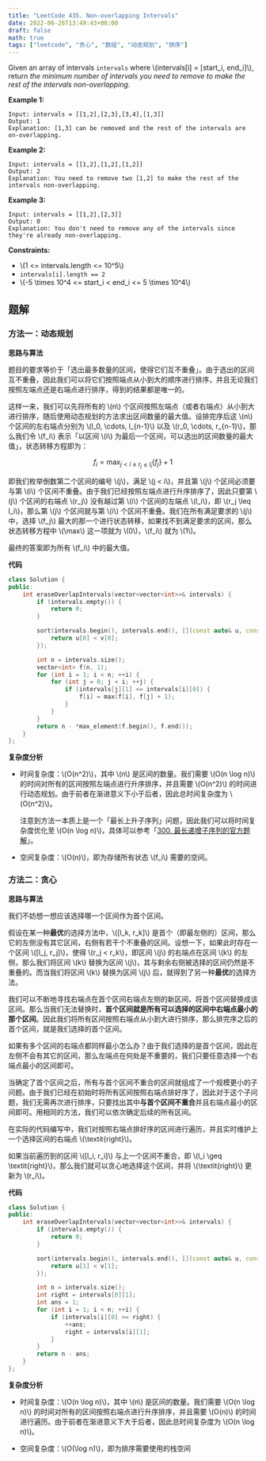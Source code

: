 ```yaml
---
title: "LeetCode 435. Non-overlapping Intervals"
date: 2022-06-26T13:49:43+08:00
draft: false
math: true
tags: ["leetcode", "贪心", "数组", "动态规划", "排序"]
---
```


Given an array of intervals `intervals` where \\(intervals[i] = [start_i, end_i]\\), return _the minimum number of intervals you need to remove to make the rest of the intervals non-overlapping_.

<!--more-->

**Example 1:**

    Input: intervals = [[1,2],[2,3],[3,4],[1,3]]
    Output: 1
    Explanation: [1,3] can be removed and the rest of the intervals are on-overlapping.

**Example 2:**

    Input: intervals = [[1,2],[1,2],[1,2]]
    Output: 2
    Explanation: You need to remove two [1,2] to make the rest of the intervals non-overlapping.

**Example 3:**

    Input: intervals = [[1,2],[2,3]]
    Output: 0
    Explanation: You don't need to remove any of the intervals since they're already non-overlapping.

**Constraints:**

- \\(1 <= intervals.length <= 10^5\\)
- `intervals[i].length == 2`
- \\(-5 \times 10^4 <= start_i < end_i <= 5 \times 10^4\\)

## 题解

### 方法一：动态规划

**思路与算法**

题目的要求等价于「选出最多数量的区间，使得它们互不重叠」。由于选出的区间互不重叠，因此我们可以将它们按照端点从小到大的顺序进行排序，并且无论我们按照左端点还是右端点进行排序，得到的结果都是唯一的。

这样一来，我们可以先将所有的 \\(n\\) 个区间按照左端点（或者右端点）从小到大进行排序，随后使用动态规划的方法求出区间数量的最大值。设排完序后这 \\(n\\) 个区间的左右端点分别为 \\(l_0, \cdots, l_{n-1}\\) 以及 \\(r_0, \cdots, r_{n-1}\\)，那么我们令 \\(f_i\\) 表示「以区间 \\(i\\) 为最后一个区间，可以选出的区间数量的最大值」，状态转移方程即为：

$$f_i = \max_{j < i ~\wedge~ r_j \leq l_i} \{ f_j \} + 1$$

即我们枚举倒数第二个区间的编号 \\(j\\)，满足 \\(j < i\\)，并且第 \\(j\\) 个区间必须要与第 \\(i\\) 个区间不重叠。由于我们已经按照左端点进行升序排序了，因此只要第 \\(j\\) 个区间的右端点 \\(r_j\\) 没有越过第 \\(i\\) 个区间的左端点 \\(l_i\\)，即 \\(r_j \leq l_i\\)，那么第 \\(j\\) 个区间就与第 \\(i\\) 个区间不重叠。我们在所有满足要求的 \\(j\\) 中，选择 \\(f_j\\) 最大的那一个进行状态转移，如果找不到满足要求的区间，那么状态转移方程中 \\(\max\\) 这一项就为 \\(0\\)，\\(f_i\\) 就为 \\(1\\)。

最终的答案即为所有 \\(f_i\\) 中的最大值。

**代码**

```cpp
class Solution {
public:
    int eraseOverlapIntervals(vector<vector<int>>& intervals) {
        if (intervals.empty()) {
            return 0;
        }

        sort(intervals.begin(), intervals.end(), [](const auto& u, const auto& v) {
            return u[0] < v[0];
        });

        int n = intervals.size();
        vector<int> f(n, 1);
        for (int i = 1; i < n; ++i) {
            for (int j = 0; j < i; ++j) {
                if (intervals[j][1] <= intervals[i][0]) {
                    f[i] = max(f[i], f[j] + 1);
                }
            }
        }
        return n - *max_element(f.begin(), f.end());
    }
};
```

**复杂度分析**

- 时间复杂度：\\(O(n^2)\\)，其中 \\(n\\) 是区间的数量。我们需要 \\(O(n \log n)\\) 的时间对所有的区间按照左端点进行升序排序，并且需要 \\(O(n^2)\\) 的时间进行动态规划。由于前者在渐进意义下小于后者，因此总时间复杂度为 \\(O(n^2)\\)。

  注意到方法一本质上是一个「最长上升子序列」问题，因此我们可以将时间复杂度优化至 \\(O(n \log n)\\)，具体可以参考「[300. 最长递增子序列的官方题解](https://leetcode-cn.com/problems/longest-increasing-subsequence/solution/zui-chang-shang-sheng-zi-xu-lie-by-leetcode-soluti/)」。

- 空间复杂度：\\(O(n)\\)，即为存储所有状态 \\(f_i\\) 需要的空间。

### 方法二：贪心

**思路与算法**

我们不妨想一想应该选择哪一个区间作为首个区间。

假设在某一种**最优**的选择方法中，\\([l_k, r_k]\\) 是首个（即最左侧的）区间，那么它的左侧没有其它区间，右侧有若干个不重叠的区间。设想一下，如果此时存在一个区间 \\([l_j, r_j]\\)，使得 \\(r_j < r_k\\)，即区间 \\(j\\) 的右端点在区间 \\(k\\) 的左侧，那么我们将区间 \\(k\\) 替换为区间 \\(j\\)，其与剩余右侧被选择的区间仍然是不重叠的。而当我们将区间 \\(k\\) 替换为区间 \\(j\\) 后，就得到了另一种**最优**的选择方法。

我们可以不断地寻找右端点在首个区间右端点左侧的新区间，将首个区间替换成该区间。那么当我们无法替换时，**首个区间就是所有可以选择的区间中右端点最小的那个区间**。因此我们将所有区间按照右端点从小到大进行排序，那么排完序之后的首个区间，就是我们选择的首个区间。

如果有多个区间的右端点都同样最小怎么办？由于我们选择的是首个区间，因此在左侧不会有其它的区间，那么左端点在何处是不重要的，我们只要任意选择一个右端点最小的区间即可。

当确定了首个区间之后，所有与首个区间不重合的区间就组成了一个规模更小的子问题。由于我们已经在初始时将所有区间按照右端点排好序了，因此对于这个子问题，我们无需再次进行排序，只要找出其中**与首个区间不重合**并且右端点最小的区间即可。用相同的方法，我们可以依次确定后续的所有区间。

在实际的代码编写中，我们对按照右端点排好序的区间进行遍历，并且实时维护上一个选择区间的右端点 \\(\textit{right}\\)。

如果当前遍历到的区间 \\([l_i, r_i]\\) 与上一个区间不重合，即 \\(l_i \geq \textit{right}\\)，那么我们就可以贪心地选择这个区间，并将 \\(\textit{right}\\) 更新为 \\(r_i\\)。

**代码**

```cpp
class Solution {
public:
    int eraseOverlapIntervals(vector<vector<int>>& intervals) {
        if (intervals.empty()) {
            return 0;
        }

        sort(intervals.begin(), intervals.end(), [](const auto& u, const auto& v) {
            return u[1] < v[1];
        });

        int n = intervals.size();
        int right = intervals[0][1];
        int ans = 1;
        for (int i = 1; i < n; ++i) {
            if (intervals[i][0] >= right) {
                ++ans;
                right = intervals[i][1];
            }
        }
        return n - ans;
    }
};
```

**复杂度分析**

- 时间复杂度：\\(O(n \log n)\\)，其中 \\(n\\) 是区间的数量。我们需要 \\(O(n \log n)\\) 的时间对所有的区间按照右端点进行升序排序，并且需要 \\(O(n)\\) 的时间进行遍历。由于前者在渐进意义下大于后者，因此总时间复杂度为 \\(O(n \log n)\\)。

- 空间复杂度：\\(O(\log n)\\)，即为排序需要使用的栈空间
